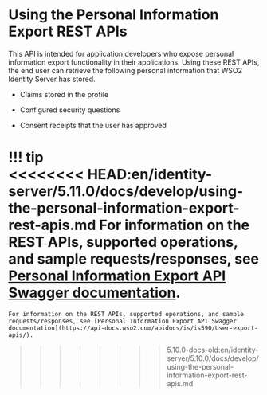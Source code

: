 # Using the Personal Information Export REST APIs

This API is intended for application developers who expose personal
information export functionality in their applications. Using these REST
APIs, the end user can retrieve the following personal information that
WSO2 Identity Server has stored.

-   Claims stored in the profile

-   Configured security questions

-   Consent receipts that the user has approved

!!! tip    
<<<<<<<< HEAD:en/identity-server/5.11.0/docs/develop/using-the-personal-information-export-rest-apis.md
    For information on the REST APIs, supported operations, and sample requests/responses, see [Personal Information Export API Swagger documentation](https://api-docs.wso2.com/apidocs/is/is511/user-export-v5.11.0/).
========
    For information on the REST APIs, supported operations, and sample requests/responses, see [Personal Information Export API Swagger documentation](https://api-docs.wso2.com/apidocs/is/is590/User-export-apis/).
>>>>>>>> 5.10.0-docs-old:en/identity-server/5.10.0/docs/develop/using-the-personal-information-export-rest-apis.md
    
